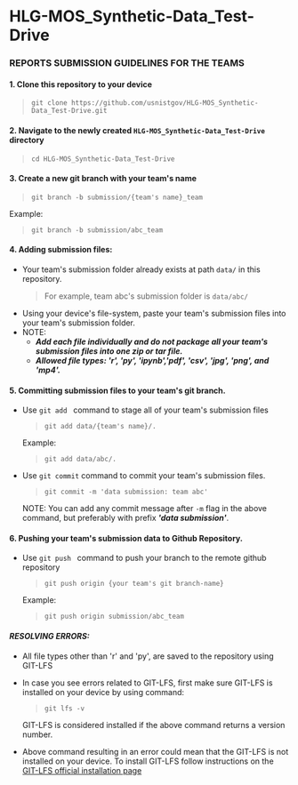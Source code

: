 # HLG-MOS_Synthetic-Data_Test-Drive

### REPORTS SUBMISSION GUIDELINES FOR THE TEAMS

#### 1. Clone this repository to your device
>`git clone https://github.com/usnistgov/HLG-MOS_Synthetic-Data_Test-Drive.git`


#### 2. Navigate to the newly created `HLG-MOS_Synthetic-Data_Test-Drive` directory
> `cd HLG-MOS_Synthetic-Data_Test-Drive`


#### 3. Create a new git branch with your team's name  
>`git branch -b submission/{team's name}_team`

Example:  

> `git branch -b submission/abc_team`


#### 4. Adding submission files:
  * Your team's submission folder already exists at path `data/` in this repository.  
    >For example, team abc's submission folder is `data/abc/`
  * Using your device's file-system, paste your team's submission files into your team's submission folder.
  * NOTE:
    * ***Add each file individually and do not package all your team's submission files into one zip or tar file.***
    * ***Allowed file types: 'r', 'py', 'ipynb','pdf', 'csv', 'jpg', 'png', and 'mp4'.***

#### 5. Committing submission files to your team's git branch.
  * Use `git add ` command to stage all of your team's submission files
    > `git add data/{team's name}/.`
    
    Example:

    > `git add data/abc/.`
  
  * Use `git commit` command to commit your team's submission files.
    > `git commit -m 'data submission: team abc'`  
    
    NOTE: You can add any commit message after `-m` flag in the above command, but preferably with prefix ***'data submission'***.

#### 6. Pushing your team's submission data to Github Repository.
  * Use `git push ` command to push your branch to the remote github repository
    > `git push origin {your team's git branch-name}`
    
    Example:

    > `git push origin submission/abc_team`


#### ***RESOLVING ERRORS:***
  * All file types other than 'r' and 'py', are saved to the repository using GIT-LFS
  * In case you see errors related to GIT-LFS, first make sure GIT-LFS is installed on your device by using command:
    > `git lfs -v`  
    
    GIT-LFS is considered installed if the above command returns a version number.
  * Above command resulting in an error could mean that the GIT-LFS is not installed on your device. To install GIT-LFS
    follow instructions on the [GIT-LFS official installation page](https://github.com/git-lfs/git-lfs/wiki/Installation)